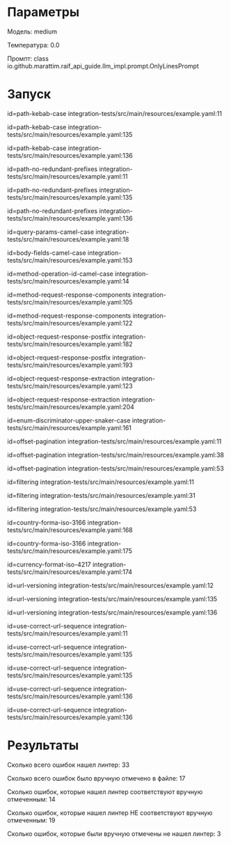 # Параметры

Модель: medium

Температура: 0.0

Промпт: class io.github.marattim.raif_api_guide.llm_impl.prompt.OnlyLinesPrompt


# Запуск

id=path-kebab-case integration-tests/src/main/resources/example.yaml:11

id=path-kebab-case integration-tests/src/main/resources/example.yaml:135

id=path-kebab-case integration-tests/src/main/resources/example.yaml:136

id=path-no-redundant-prefixes integration-tests/src/main/resources/example.yaml:11

id=path-no-redundant-prefixes integration-tests/src/main/resources/example.yaml:135

id=path-no-redundant-prefixes integration-tests/src/main/resources/example.yaml:136

id=query-params-camel-case integration-tests/src/main/resources/example.yaml:18

id=body-fields-camel-case integration-tests/src/main/resources/example.yaml:153

id=method-operation-id-camel-case integration-tests/src/main/resources/example.yaml:14

id=method-request-response-components integration-tests/src/main/resources/example.yaml:105

id=method-request-response-components integration-tests/src/main/resources/example.yaml:122

id=object-request-response-postfix integration-tests/src/main/resources/example.yaml:182

id=object-request-response-postfix integration-tests/src/main/resources/example.yaml:193

id=object-request-response-extraction integration-tests/src/main/resources/example.yaml:123

id=object-request-response-extraction integration-tests/src/main/resources/example.yaml:204

id=enum-discriminator-upper-snaker-case integration-tests/src/main/resources/example.yaml:161

id=offset-pagination integration-tests/src/main/resources/example.yaml:11

id=offset-pagination integration-tests/src/main/resources/example.yaml:38

id=offset-pagination integration-tests/src/main/resources/example.yaml:53

id=filtering integration-tests/src/main/resources/example.yaml:11

id=filtering integration-tests/src/main/resources/example.yaml:31

id=filtering integration-tests/src/main/resources/example.yaml:53

id=country-forma-iso-3166 integration-tests/src/main/resources/example.yaml:168

id=country-forma-iso-3166 integration-tests/src/main/resources/example.yaml:175

id=currency-format-iso-4217 integration-tests/src/main/resources/example.yaml:174

id=url-versioning integration-tests/src/main/resources/example.yaml:12

id=url-versioning integration-tests/src/main/resources/example.yaml:135

id=url-versioning integration-tests/src/main/resources/example.yaml:136

id=use-correct-url-sequence integration-tests/src/main/resources/example.yaml:11

id=use-correct-url-sequence integration-tests/src/main/resources/example.yaml:135

id=use-correct-url-sequence integration-tests/src/main/resources/example.yaml:135

id=use-correct-url-sequence integration-tests/src/main/resources/example.yaml:136

id=use-correct-url-sequence integration-tests/src/main/resources/example.yaml:136


# Результаты

Сколько всего ошибок нашел линтер: 33

Сколько всего ошибок было вручную отмечено в файле: 17

Сколько ошибок, которые нашел линтер соответствуют вручную отмеченным: 14

Сколько ошибок, которые нашел линтер НЕ соответствуют вручную отмеченным: 19

Сколько ошибок, которые были вручную отмечены не нашел линтер: 3

